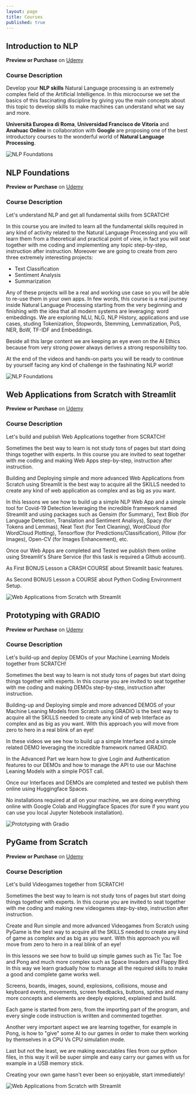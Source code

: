 ```yaml
---
layout: page
title: Courses
published: true
---
```

## Introduction to NLP

**Preview or Purchase** on [Udemy](https://powerlearning.anahuaconline.com/course/nlp)

### Course Description

Develop your **NLP skills**
Natural Language processing is an extremely complex field of the Artificial Intelligence. In this microcourse we set the basics of this fascinating discipline by giving you the main concepts about this topic to develop skills to make machines can understand what we say and more.

**Università Europea di Roma**, **Universidad Francisco de Vitoria** and **Anahuac Online** in collaboration with **Google** are proposing one of the best introductory courses to the wonderful world of **Natural Language Processing**.

![NLP Foundations]({{site.baseurl}}/img/Introduction_NLP.png)
## NLP Foundations

**Preview or Purchase** on [Udemy](https://www.udemy.com/course/nlp-foundations/?referralCode=6489F8EB533372D259F6)

### Course Description

Let's understand NLP and get all fundamental skills from SCRATCH!

In this course you are invited to learn all the fundamental skills required in any kind of activity related to the Natural Language Processing and 
you will learn them from a theoretical and practical point of view, in fact you will seat together with me coding and implementing 
any topic step-by-step, instruction after instruction.
Moreover we are going to create from zero three extremely interesting projects: 

+ Text Classification
+ Sentiment Analysis
+ Summarization

Any of these projects will be a real and working use case so you will be able to re-use them in your own apps.
In few words, this course is a real journey inside Natural Language Processing starting from the very beginning and finishing with the idea that all modern systems are leveraging: word embeddings.
We are exploring NLU, NLG, NLP History, applications and use cases, studing Tokenization, Stopwords, Stemming, Lemmatization, PoS, NER, BoW, TF-IDF and Embeddings.

Beside all this large content we are keeping an eye even on the AI Ethics because from very strong power always derives a strong responsibility too.

At the end of the videos and hands-on parts you will be ready to continue by yourself facing any kind of challenge in the fashinating NLP world!

![NLP Foundations]({{site.baseurl}}/img/NLPFoundations.png)

## Web Applications from Scratch with Streamlit

**Preview or Purchase** on [Udemy](https://www.udemy.com/course/web-app-from-scratch-with-streamlit/?referralCode=43AEE09132D5280DB57A)

### Course Description

Let's build and publish Web Applications together from SCRATCH!

Sometimes the best way to learn is not study tons of pages but start doing things together with experts. In this course you are invited to seat together with me coding and making Web Apps step-by-step, instruction after instruction.

Building and Deploying simple and more advanced Web Applications from Scratch using Streamlit is the best way to acquire all the SKILLS needed to create any kind of web application as complex and as big as you want.

In this lessons we see how to build up a simple NLP Web App and a simple tool for Covid-19 Detection leveraging the incredible framework named Streamlit and using packages such as Gensim (for Summary), Text Blob (for Language Detection, Translation and Sentiment Analisys), Spacy (for Tokens and Lemmas), Neat Text (for Text Cleaning), WordCloud (for WordCloud Plotting), Tensorflow (for Predictions/Classification), Pillow (for Images), Open-CV (for Images Enhancement), etc.

Once our Web Apps are completed and Tested we publish them online using Streamlit's Share Service (for this task is required a Github account).

As First BONUS Lesson a CRASH COURSE about Streamlit basic features.

As Second BONUS Lesson a COURSE about Python Coding Environment Setup.

![Web Applications from Scratch with Streamlit]({{site.baseurl}}/img/webapp.jpg)

## Prototyping with GRADIO

**Preview or Purchase** on [Udemy](https://www.udemy.com/course/prototyping-with-gradio/?referralCode=F7A951C3B9324D8D9)

### Course Description

Let's build-up and deploy DEMOs of your Machine Learning Models together from SCRATCH!

Sometimes the best way to learn is not study tons of pages but start doing things together with experts. In this course you are invited to seat together with me coding and making DEMOs step-by-step, instruction after instruction.

Building-up and Deploying simple and more advanced DEMOS of your Machine Leaning Models from Scratch using GRADIO is the best way to acquire all the SKILLS needed to create any kind of web Interface as complex and as big as you want. With this approach you will move from zero to hero in a real blink of an eye!

In these videos we see how to build up a simple Interface and a simple related DEMO leveraging the incredible framework named GRADIO.

In the Advanced Part we learn how to give Login and Authentication features to our DEMOs and how to manage the API to use our Machine Leaning Models with a simple POST call.

Once our Interfaces and DEMOs are completed and tested we publish them online using Huggingface Spaces.

No installations required at all on your machine, we are doing everything online with Google Colab and Huggingface Spaces (for sure if you want you can use you local Jupyter Notebook installation).

![Prototyping with Gradio]({{site.baseurl}}/img/gradio.jpg)


## PyGame from Scratch

**Preview or Purchase** on [Udemy](https://www.udemy.com/course/pygame-from-scratch/?referralCode=8BEC1785E2DEA1924D27)

### Course Description

Let's build  Videogames together from SCRATCH!

Sometimes the best way to learn is not study tons of pages but start doing things together with experts. In this course you are invited to seat together with me coding and making new videogames step-by-step, instruction after instruction.

Create and Run simple and more advanced Videogames from Scratch using PyGame is the best way to acquire all the SKILLS needed to create any kind of game as complex and as big as you want. With this approach you will move from zero to hero in a real blink of an eye!

In this lessons we see how to build up simple games such as Tic Tac Toe and Pong and much more complex such as Space Invaders and Flappy Bird. In this way we learn gradually how to manage all the required skills to make a good and complete game works well.

Screens, boards, images, sound, explosions, collisions, mouse and keyboard events, movements, screen feedbacks, buttons, sprites and many more concepts and elements are deeply explored, explained and build.

Each game is started from zero, from the importing part of the program, and every single code instruction is written and commented together.

Another very important aspect we are learning together, for example in Pong, is how to "give" some AI to our games in order to make them working by themselves in a CPU Vs CPU simulation mode.

Last but not the least, we are making executables files from our python files, in this way it will be super simple and easy carry our games with us for example in a USB memory stick.

Creating your own game hasn't ever been so enjoyable, start immediately!

![Web Applications from Scratch with Streamlit]({{site.baseurl}}/img/landing_page.png)
